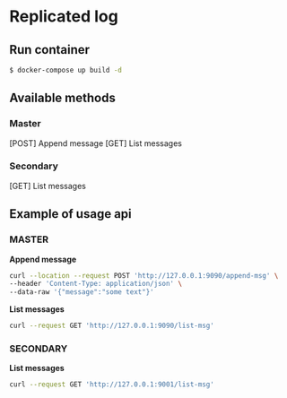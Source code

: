 # Replicated log

## Run container
```bash
$ docker-compose up build -d
```

## Available methods

### Master
[POST] Append message
[GET] List messages

### Secondary
[GET] List messages


## Example of usage api

### MASTER

**Append message**
```bash
curl --location --request POST 'http://127.0.0.1:9090/append-msg' \
--header 'Content-Type: application/json' \
--data-raw '{"message":"some text"}'
```

**List messages**
```bash
curl --request GET 'http://127.0.0.1:9090/list-msg'
```

### SECONDARY
**List messages**
```bash
curl --request GET 'http://127.0.0.1:9001/list-msg'
```

